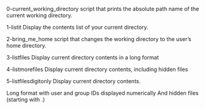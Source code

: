 0-current_working_directory
script that prints the absolute path name of the current working directory.

1-listit
Display the contents list of your current directory.

2-bring_me_home
script that changes the working directory to the user’s home directory.

3-listfiles
Display current directory contents in a long format

4-listmorefiles
Display current directory contents, including hidden files

5-listfilesdigitonly
Display current directory contents.

Long format
with user and group IDs displayed numerically
And hidden files (starting with .)
